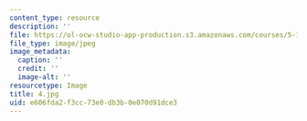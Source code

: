 ```yaml
---
content_type: resource
description: ''
file: https://ol-ocw-studio-app-production.s3.amazonaws.com/courses/5-112-principles-of-chemical-science-fall-2005/e606fda2f3cc73e0db3b0e070d91dce3_4.jpg
file_type: image/jpeg
image_metadata:
  caption: ''
  credit: ''
  image-alt: ''
resourcetype: Image
title: 4.jpg
uid: e606fda2-f3cc-73e0-db3b-0e070d91dce3
---
```

